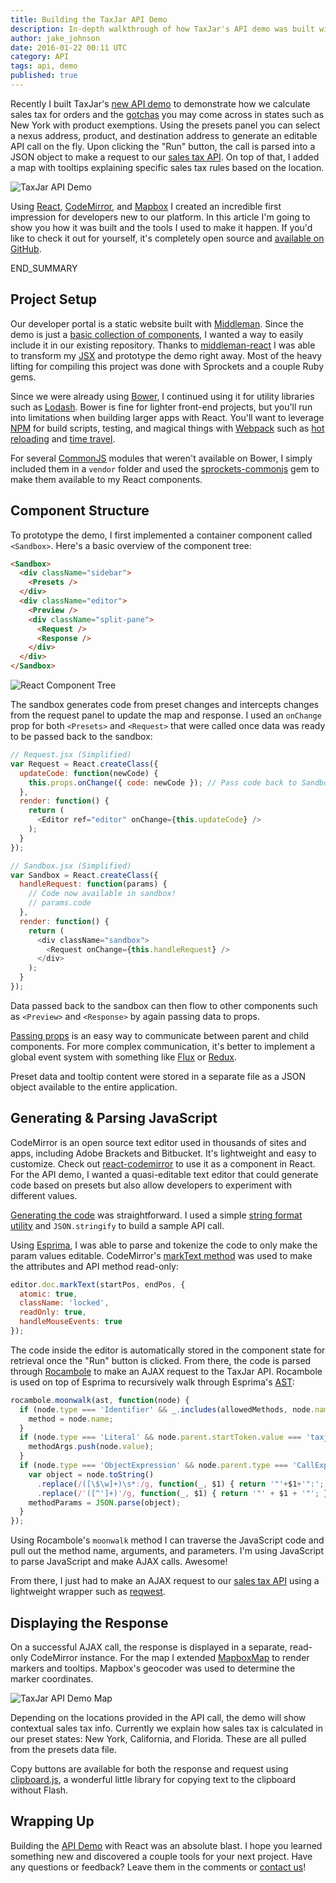 ```yaml
---
title: Building the TaxJar API Demo
description: In-depth walkthrough of how TaxJar's API demo was built with React to create a component-based, single-page app.
author: jake_johnson
date: 2016-01-22 00:11 UTC
category: API
tags: api, demo
published: true
---
```


Recently I built TaxJar's [new API demo](https://developers.taxjar.com/demo/) to demonstrate how we calculate sales tax for orders and the [gotchas](https://developers.taxjar.com/api/guides/#product-exemptions) you may come across in states such as New York with product exemptions. Using the presets panel you can select a nexus address, product, and destination address to generate an editable API call on the fly. Upon clicking the "Run" button, the call is parsed into a JSON object to make a request to our [sales tax API](https://www.taxjar.com/api/). On top of that, I added a map with tooltips explaining specific sales tax rules based on the location.

![TaxJar API Demo](/images/blog/building-the-taxjar-api-demo/api-demo.jpg)

Using [React](https://facebook.github.io/react/docs/why-react.html), [CodeMirror](https://codemirror.net/), and [Mapbox](https://www.mapbox.com/) I created an incredible first impression for developers new to our platform. In this article I'm going to show you how it was built and the tools I used to make it happen. If you'd like to check it out for yourself, it's completely open source and [available on GitHub](https://github.com/taxjar/taxjar-developers).

END_SUMMARY

## Project Setup

Our developer portal is a static website built with [Middleman](https://middlemanapp.com/). Since the demo is just a [basic collection of components](https://github.com/taxjar/taxjar-developers/tree/master/source/javascripts/demo/components), I wanted a way to easily include it in our existing repository. Thanks to [middleman-react](https://github.com/plasticine/middleman-react) I was able to transform my [JSX](https://facebook.github.io/react/docs/jsx-in-depth.html) and prototype the demo right away. Most of the heavy lifting for compiling this project was done with Sprockets and a couple Ruby gems.

Since we were already using [Bower](http://bower.io/), I continued using it for utility libraries such as [Lodash](https://lodash.com/). Bower is fine for lighter front-end projects, but you'll run into limitations when building larger apps with React. You'll want to leverage [NPM](https://www.npmjs.com/) for build scripts, testing, and magical things with [Webpack](https://webpack.github.io/) such as [hot reloading](https://github.com/gaearon/react-hot-loader) and [time travel](https://www.youtube.com/watch?v=xsSnOQynTHs).

For several [CommonJS](https://webpack.github.io/docs/commonjs.html) modules that weren't available on Bower, I simply included them in a `vendor` folder and used the [sprockets-commonjs](https://github.com/maccman/sprockets-commonjs) gem to make them available to my React components.

## Component Structure

To prototype the demo, I first implemented a container component called `<Sandbox>`. Here's a basic overview of the component tree:

```html
<Sandbox>
  <div className="sidebar">
    <Presets />
  </div>
  <div className="editor">
    <Preview />
    <div className="split-pane">
      <Request />
      <Response />
    </div>
  </div>
</Sandbox>
```

![React Component Tree](/images/blog/building-the-taxjar-api-demo/react-tree.jpg)

The sandbox generates code from preset changes and intercepts changes from the request panel to update the map and response. I used an `onChange` prop for both `<Presets>` and `<Request>` that were called once data was ready to be passed back to the sandbox:

```javascript
// Request.jsx (Simplified)
var Request = React.createClass({
  updateCode: function(newCode) {
    this.props.onChange({ code: newCode }); // Pass code back to Sandbox
  },
  render: function() {
    return (
      <Editor ref="editor" onChange={this.updateCode} />
    );
  }
});
```

```javascript
// Sandbox.jsx (Simplified)
var Sandbox = React.createClass({
  handleRequest: function(params) {
    // Code now available in sandbox!
    // params.code
  },
  render: function() {
    return (
      <div className="sandbox">
        <Request onChange={this.handleRequest} />
      </div>
    );
  }
});
```

Data passed back to the sandbox can then flow to other components such as `<Preview>` and `<Response>` by again passing data to props.

[Passing props](https://facebook.github.io/react/tips/communicate-between-components.html) is an easy way to communicate between parent and child components. For more complex communication, it's better to implement a global event system with something like [Flux](https://facebook.github.io/flux/) or [Redux](https://github.com/rackt/redux).

Preset data and tooltip content were stored in a separate file as a JSON object available to the entire application.

## Generating & Parsing JavaScript

CodeMirror is an open source text editor used in thousands of sites and apps, including Adobe Brackets and Bitbucket. It's lightweight and easy to customize. Check out [react-codemirror](https://github.com/JedWatson/react-codemirror) to use it as a component in React. For the API demo, I wanted a quasi-editable text editor that could generate code based on presets but also allow developers to experiment with different values.

[Generating the code](https://github.com/taxjar/taxjar-developers/blob/master/source/javascripts/demo/components/Sandbox.jsx#L16) was straightforward. I used a simple [string format utility](https://github.com/yields/fmt) and `JSON.stringify` to build a sample API call.

Using [Esprima](http://esprima.org/), I was able to parse and tokenize the code to only make the param values editable. CodeMirror's [markText method](https://codemirror.net/doc/manual.html#api_marker) was used to make the attributes and API method read-only:

```javascript
editor.doc.markText(startPos, endPos, {
  atomic: true,
  className: 'locked',
  readOnly: true,
  handleMouseEvents: true
});
```

The code inside the editor is automatically stored in the component state for retrieval once the "Run" button is clicked. From there, the code is parsed through [Rocambole](https://github.com/millermedeiros/rocambole) to make an AJAX request to the TaxJar API. Rocambole is used on top of Esprima to recursively walk through Esprima's [AST](https://en.wikipedia.org/wiki/Abstract_syntax_tree):

```javascript
rocambole.moonwalk(ast, function(node) {
  if (node.type === 'Identifier' && _.includes(allowedMethods, node.name)) {
    method = node.name;
  }
  if (node.type === 'Literal' && node.parent.startToken.value === 'taxjar') {
    methodArgs.push(node.value);
  }
  if (node.type === 'ObjectExpression' && node.parent.type === 'CallExpression') {
    var object = node.toString()
      .replace(/([\$\w]+)\s*:/g, function(_, $1) { return '"'+$1+'":'; })
      .replace(/'([^']+)'/g, function(_, $1) { return '"' + $1 + '"'; });
    methodParams = JSON.parse(object);
  }
});
```

Using Rocambole's `moonwalk` method I can traverse the JavaScript code and pull out the method name, arguments, and parameters. I'm using JavaScript to parse JavaScript and make AJAX calls. Awesome!

From there, I just had to make an AJAX request to our [sales tax API](https://www.taxjar.com/api/) using a lightweight wrapper such as [reqwest](https://github.com/ded/reqwest).

## Displaying the Response

On a successful AJAX call, the response is displayed in a separate, read-only CodeMirror instance. For the map I extended [MapboxMap](https://github.com/iamale/MapboxMap) to render markers and tooltips. Mapbox's geocoder was used to determine the marker coordinates.

![TaxJar API Demo Map](/images/blog/building-the-taxjar-api-demo/api-demo-map.jpg)

Depending on the locations provided in the API call, the demo will show contextual sales tax info. Currently we explain how sales tax is calculated in our preset states: New York, California, and Florida. These are all pulled from the presets data file.

Copy buttons are available for both the response and request using [clipboard.js](https://github.com/zenorocha/clipboard.js/), a wonderful little library for copying text to the clipboard without Flash.

## Wrapping Up

Building the [API Demo](/demo/) with React was an absolute blast. I hope you learned something new and discovered a couple tools for your next project. Have any questions or feedback? Leave them in the comments or [contact us](https://www.taxjar.com/contact/)!
